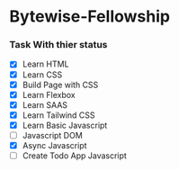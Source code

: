# Bytewise-Fellowship

### Task With thier status 

- [x] Learn HTML
- [x] Learn CSS
- [x] Build Page with CSS
- [x] Learn Flexbox
- [x] Learn SAAS
- [x] Learn Tailwind CSS
- [x] Learn Basic Javascript
- [ ] Javascript DOM
- [x] Async Javascript
- [ ] Create Todo App Javascript
